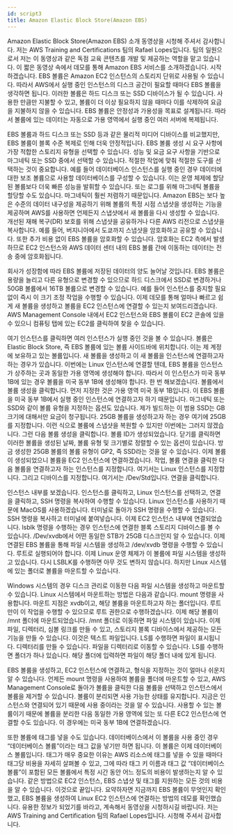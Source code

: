 ```yaml
---
id: script3
title: Amazon Elastic Block Store(Amazon EBS)
---
```


Amazon Elastic Block Store(Amazon EBS) 소개 동영상을 시청해 주셔서 감사합니다. 저는 AWS Training and Certifications 팀의 Rafael Lopes입니다. 팀의 일원으로서 저는 이 동영상과 같은 독점 교육 콘텐츠를 개발 및 제공하는 역할을 맡고 있습니다. 이 짧은 동영상 속에서 데모를 통해 Amazon EBS 서비스를 소개하겠습니다. 시작하겠습니다. EBS 볼륨은 Amazon EC2 인스턴스의 스토리지 단위로 사용될 수 있습니다. 따라서 AWS에서 실행 중인 인스턴스의 디스크 공간이 필요할 때마다 EBS 볼륨을 생각하면 됩니다. 이러한 볼륨은 하드 디스크 또는 SSD 디바이스가 될 수 있습니다. 사용한 만큼만 지불할 수 있고, 볼륨이 더 이상 필요하지 않을 때마다 이를 삭제하여 요금을 지불하지 않을 수 있습니다. EBS 볼륨은 안정성과 가용성을 목표로 설계됩니다. 따라서 볼륨에 있는 데이터는 자동으로 가용 영역에서 실행 중인 여러 서버에 복제됩니다.

EBS 볼륨과 하드 디스크 또는 SSD 등과 같은 물리적 미디어 디바이스를 비교했지만, EBS 볼륨이 블록 수준 복제로 인해 더욱 안정적입니다. EBS 볼륨 생성 시 요구 사항에 가장 적합한 스토리지 유형을 선택할 수 있습니다. 성능 및 요금 요구 사항을 기반으로 마그네틱 또는 SSD 중에서 선택할 수 있습니다. 적절한 작업에 맞춰 적절한 도구를 선택하는 것이 중요합니다. 예를 들어 데이터베이스 인스턴스를 실행 중인 경우 데이터에 대한 보조 볼륨으로 사용할 데이터베이스를 구성할 수 있습니다. 이는 운영 체제에 할당된 볼륨보다 더욱 빠른 성능을 발휘할 수 있습니다. 또는 로그를 위해 마그네틱 볼륨을 할당할 수도 있습니다. 마그네틱이 훨씬 저렴하기 때문입니다. Amazon EBS는 보다 높은 수준의 데이터 내구성을 제공하기 위해 볼륨의 특정 시점 스냅샷을 생성하는 기능을 제공하며 AWS를 사용하면 언제든지 스냅샷에서 새 볼륨을 다시 생성할 수 있습니다. 개선된 재해 복구(DR) 보호를 위해 스냅샷을 공유하거나 다른 AWS 리전으로 스냅샷을 복사합니다. 예를 들어, 버지니아에서 도쿄까지 스냅샷을 암호화하고 공유할 수 있습니다. 또한 추가 비용 없이 EBS 볼륨을 암호화할 수 있습니다. 암호화는 EC2 측에서 발생하므로 EC2 인스턴스와 AWS 데이터 센터 내의 EBS 볼륨 간에 이동하는 데이터는 전송 중에 암호화됩니다. 

회사가 성장함에 따라 EBS 볼륨에 저장된 데이터의 양도 늘어날 것입니다. EBS 볼륨은 용량을 늘리고 다른 유형으로 변경할 수 있으므로 하드 디스크에서 SSD로 변경하거나 50GB 볼륨에서 16TB 볼륨으로 변경할 수 있습니다. 예를 들어 인스턴스를 중지할 필요 없이 즉시 이 크기 조정 작업을 수행할 수 있습니다. 이제 데모를 통해 얼마나 빠르고 쉽게 새 볼륨을 생성하고 볼륨을 EC2 인스턴스에 연결할 수 있는지 보여드리겠습니다. AWS Management Console 내에서 EC2 인스턴스와 EBS 볼륨이 EC2 콘솔에 있을 수 있으니 컴퓨팅 탭에 있는 EC2를 클릭하여 찾을 수 있습니다.

여기 인스턴스를 클릭하면 여러 인스턴스가 실행 중인 것을 볼 수 있습니다. 볼륨은 Elastic Block Store, 즉 EBS 볼륨에 있는 볼륨 사이드바에 위치합니다. 이는 제 계정에 보유하고 있는 볼륨입니다. 새 볼륨을 생성하고 이 새 볼륨을 인스턴스에 연결하고자 하는 경우가 있습니다. 이번에는 Linux 인스턴스에 연결할 텐데, EBS 볼륨을 인스턴스가 상주하는 곳과 동일한 가용 영역에 생성해야 합니다. 따라서 이 인스턴스가 미국 동부 1B에 있는 경우 볼륨을 미국 동부 1B에 생성해야 합니다. 한 번 해보겠습니다. 볼륨에서 볼륨 생성을 클릭합니다. 먼저 지정한 것은 가용 영역 미국 동부 1B입니다. 이 EBS 볼륨을 미국 동부 1B에서 실행 중인 인스턴스에 연결하고자 하기 때문입니다. 마그네틱 또는 SSD와 같이 볼륨 유형을 지정하는 옵션도 있습니다. 제가 빌드하는 이 범용 SSD는 GB 크기에 대해서만 요금이 청구됩니다. 25GB 볼륨을 생성하고자 하는 경우 여기에 25GB를 지정합니다. 이런 식으로 볼륨에 스냅샷을 복원할 수 있지만 이번에는 그러지 않겠습니다. 그런 다음 볼륨 생성을 클릭합니다. 볼륨 ID가 생성되었습니다. 닫기를 클릭하면 이러한 볼륨을 생성된 날짜, 볼륨 유형 및 크기별로 정렬할 수 있는 옵션이 있습니다. 방금 생성한 25GB 볼륨의 볼륨 유형이 GP2, 즉 SSD라는 것을 알 수 있습니다. 이제 볼륨이 생성되었으니 볼륨을 EC2 인스턴스에 연결하겠습니다. 작업, 볼륨 연결을 클릭한 다음 볼륨을 연결하고자 하는 인스턴스를 지정합니다. 여기서는 Linux 인스턴스를 지정합니다. 그리고 디바이스를 지정합니다. 여기서는 /Dev/Std입니다. 연결을 클릭합니다.

인스턴스 내부를 보겠습니다. 인스턴스를 클릭하고, Linux 인스턴스를 선택하고, 연결을 클릭하고, SSH 명령을 복사하여 수행할 수 있습니다. Linux 인스턴스를 사용하기 때문에 MacOS를 사용하겠습니다. 터미널로 돌아가 SSH 명령을 수행할 수 있습니다. SSH 명령을 복사하고 터미널에 붙여넣습니다. 이제 EC2 인스턴스 내부에 연결되었습니다. lsblk 명령을 수행하는 경우 인스턴스에 연결한 블록 스토리지 디바이스를 볼 수 있습니다. /Dev/xvdb에서 어떤 동일한 STB가 25GB 디스크인지 알 수 있습니다. 이제 연결된 EBS 볼륨을 통해 파일 시스템을 생성하고 /dev/xvdb 명령을 수행할 수 있습니다. 루트로 실행되어야 합니다. 이제 Linux 운영 체제가 이 볼륨에 파일 시스템을 생성하고 있습니다. 다시 LSBLK를 수행하면 아무 것도 변하지 않습니다. 하지만 Linux 시스템에 있는 폴더로 볼륨을 마운트할 수 있습니다.

Windows 시스템의 경우 디스크 관리로 이동한 다음 파일 시스템을 생성하고 마운트할 수 있습니다. Linux 시스템에서 마운트하는 방법은 다음과 같습니다. mount 명령을 사용합니다. 마운트 지점은 xvdb이고, 해당 볼륨을 마운트하고자 하는 폴더입니다. 루트만이 이 작업을 수행할 수 있으므로 루트 권한으로 수행하겠습니다. 이제 해당 볼륨이 /mnt 폴더에 마운트되었습니다. /mnt 폴더로 이동하면 파일 시스템이 있습니다. 이제 파일, 디렉터리, 심볼 링크를 만들 수 있고, 스토리지 블록 디바이스에서 제공하는 모든 기능을 만들 수 있습니다. 이것은 텍스트 파일입니다. LS를 수행하면 파일이 표시됩니다. 디렉터리를 만들 수 있습니다. 파일을 디렉터리로 이동할 수 있습니다. LS를 수행하면 폴더가 하나 있습니다. 해당 폴더에 입력하면 파일이 해당 폴더 내에 있게 됩니다.

EBS 볼륨을 생성하고, EC2 인스턴스에 연결하고, 형식을 지정하는 것이 얼마나 쉬운지 알 수 있습니다. 언제든 mount 명령을 사용하여 볼륨을 폴더에 마운트할 수 있고, AWS Management Console로 돌아가 볼륨을 클릭한 다음 볼륨을 선택하고 인스턴스에서 볼륨을 제거할 수 있습니다. 볼륨이 분리되면 사용 가능한 상태를 유지합니다. 지금은 인스턴스와 연결되어 있기 때문에 사용 중이라는 것을 알 수 있습니다. 사용할 수 있는 볼륨이기 때문에 볼륨을 분리한 다음 동일한 가용 영역에 있는 또 다른 EC2 인스턴스에 연결할 수도 있습니다. 이 경우에는 미국 동부 1B에 연결하겠습니다.

또한 볼륨에 태그를 넣을 수도 있습니다. 데이터베이스에서 이 볼륨을 사용 중인 경우 “데이터베이스 볼륨”이라는 태그 값을 넣기만 하면 됩니다. 이 볼륨은 이제 데이터베이스 볼륨입니다. 태그가 매우 중요한 이유는 AWS 리소스에 태그를 넣을 수 있을 때마다 태그당 비용을 자세히 살펴볼 수 있고, 그에 따라 태그 키 이름과 태그 값 “데이터베이스 볼륨”이 포함된 모든 볼륨에서 특정 시간 동안 어느 정도의 비용이 발생하는지 알 수 있습니다. 같은 방법으로 EC2 인스턴스, EBS 스냅샷 및 태그를 지원하는 모든 것의 비용을 알 수 있습니다. 이것으로 끝입니다. 요약하자면 지금까지 EBS 볼륨이 무엇인지 확인했고, EBS 볼륨을 생성하여 Linux EC2 인스턴스에 연결하는 방법의 데모를 확인했습니다. 유용한 정보가 되었기를 바라고, 계속해서 동영상을 시청하시길 바랍니다. 저는 AWS Training and Certification 팀의 Rafael Lopes입니다. 시청해 주셔서 감사합니다.
